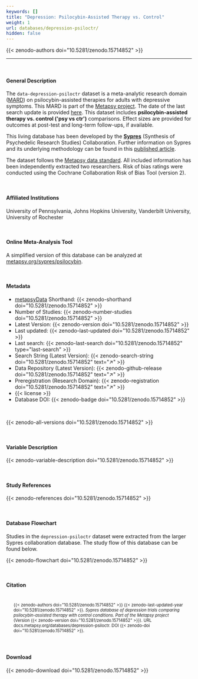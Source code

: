 ```yaml
---
keywords: []
title: "Depression: Psilocybin-Assisted Therapy vs. Control"
weight: 1
url: databases/depression-psiloctr/
hidden: false
---
```

{{< zenodo-authors doi="10.5281/zenodo.15714852" >}}

***

<br>

#### General Description

The `data-depression-psiloctr` dataset is a meta-analytic research domain ([MARD](https://docs.metapsy.org/uploads/ebmental-2022-300509.pdf)) 
on psilocybin-assisted therapies for adults with depressive symptoms. 
This MARD is part of the  [Metapsy project](https://www.metapsy.org/). 
The date of the last search update is provided [here](https://github.com/metapsy-project/data-depression-psiloctr/blob/master/metadata/last_search.txt). 
This dataset includes **psilocybin-assisted therapy vs. control ('psy vs ctr')** comparisons. Effect sizes are provided for outcomes at post-test and long-term follow-ups, if available. 

This living database has been developed by the [**Sypres**](https://sypres.io/) (Synthesis of Psychedelic Research Studies) Collaboration. Further information on Sypres and its underlying methodology can be found in this  [published article](https://sypres.io/assets/pdfs/natmh2025.pdf).

The dataset follows the [Metapsy data standard](https://docs.metapsy.org/data-preparation/format/). All included information has been independently extracted two researchers. Risk of bias ratings were conducted using the Cochrane Collaboration Risk of Bias Tool (version 2). 


<br>

#### Affiliated Institutions

University of Pennsylvania, Johns Hopkins University, Vanderbilt University, University of Rochester

<br>

#### Online Meta-Analysis Tool

A simplified version of this database can be analyzed at [metapsy.org/sypres/psilocybin](https://www.metapsy.org/sypres/psilocybin).

<br>

#### Metadata

* <a href="https://data.metapsy.org" target="_blank">metapsyData</a> Shorthand: {{< zenodo-shorthand doi="10.5281/zenodo.15714852" >}}
* Number of Studies: {{< zenodo-number-studies doi="10.5281/zenodo.15714852" >}}
* Latest Version: {{< zenodo-version doi="10.5281/zenodo.15714852" >}}
* Last updated: {{< zenodo-last-updated doi="10.5281/zenodo.15714852" >}}
* Last search: {{< zenodo-last-search doi="10.5281/zenodo.15714852" type="last-search" >}}
* Search String (Latest Version): {{< zenodo-search-string doi="10.5281/zenodo.15714852" text="↗" >}}
* Data Repository (Latest Version): {{< zenodo-github-release doi="10.5281/zenodo.15714852" text="↗" >}}
* Preregistration (Research Domain): {{< zenodo-registration doi="10.5281/zenodo.15714852" text="↗" >}}
* {{< license >}}
* Database DOI: {{< zenodo-badge doi="10.5281/zenodo.15714852" >}}

<br>

{{< zenodo-all-versions doi="10.5281/zenodo.15714852" >}}

<br>

#### Variable Description

{{< zenodo-variable-description doi="10.5281/zenodo.15714852" >}}

<br>

#### Study References

{{< zenodo-references doi="10.5281/zenodo.15714852" >}}

<br>

#### Database Flowchart

Studies in the `depression-psiloctr` dataset were extracted from the larger Sypres collaboration database. The study flow of this database can be found below.

{{< zenodo-flowchart doi="10.5281/zenodo.15714852" >}}


<br>

#### Citation

<div class="citation" style='background-color: var(--body-color); padding: 20px 20px 20px 20px; font-size: 80%; -webkit-filter: grayscale(100%); filter: grayscale(100%);'>
{{< zenodo-authors doi="10.5281/zenodo.15714852" >}}
{{< zenodo-last-updated-year doi="10.5281/zenodo.15714852" >}}.
<i>Sypres database of depression trials comparing psilocybin-assisted therapy with control conditions. Part of the Metapsy project </i>
(Version {{< zenodo-version doi="10.5281/zenodo.15714852" >}}).
URL docs.metapsy.org/databases/depression-psiloctr.
DOI {{< zenodo-doi doi="10.5281/zenodo.15714852" >}}.
</div>

<br>

#### Download

{{< zenodo-download doi="10.5281/zenodo.15714852" >}}

<br></br>
